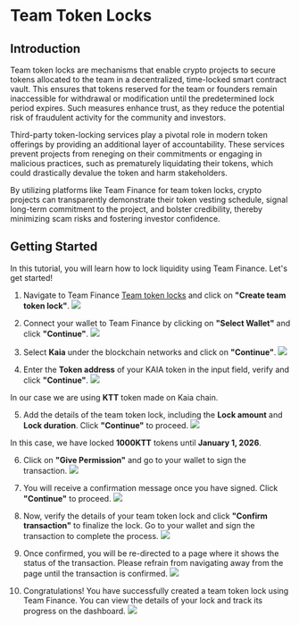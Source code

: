 # Team Token Locks

## Introduction

Team token locks are mechanisms that enable crypto projects to secure tokens allocated to the team in a decentralized, time-locked smart contract vault. This ensures that tokens reserved for the team or founders remain inaccessible for withdrawal or modification until the predetermined lock period expires. Such measures enhance trust, as they reduce the potential risk of fraudulent activity for the community and investors.

Third-party token-locking services play a pivotal role in modern token offerings by providing an additional layer of accountability. These services prevent projects from reneging on their commitments or engaging in malicious practices, such as prematurely liquidating their tokens, which could drastically devalue the token and harm stakeholders.

By utilizing platforms like Team Finance for team token locks, crypto projects can transparently demonstrate their token vesting schedule, signal long-term commitment to the project, and bolster credibility, thereby minimizing scam risks and fostering investor confidence.

## Getting Started

In this tutorial, you will learn how to lock liquidity using Team Finance. Let's get started!

1. Navigate to Team Finance [Team token locks](https://team.finance/team-token-locks) and click on **"Create team token lock"**.
   ![](/img/build/tools/token-management/team-token-locks/ttl-step-1.jpeg)

2. Connect your wallet to Team Finance by clicking on **"Select Wallet"** and click **"Continue"**.
   ![](/img/build/tools/token-management/team-token-locks/ttl-step-2.jpeg)

3. Select **Kaia** under the blockchain networks and click on **"Continue"**.
   ![](/img/build/tools/token-management/team-token-locks/ttl-step-3.jpeg)

4. Enter the **Token address** of your KAIA token in the input field, verify and click **"Continue"**.
   ![](/img/build/tools/token-management/team-token-locks/ttl-step-4.jpeg)

In our case we are using **KTT** token made on Kaia chain.

5. Add the details of the team token lock, including the **Lock amount** and **Lock duration**. Click **"Continue"** to proceed.
   ![](/img/build/tools/token-management/team-token-locks/ttl-step-5.jpeg)

In this case, we have locked **1000KTT** tokens until **January 1, 2026**.

6. Click on **"Give Permission"** and go to your wallet to sign the transaction.
   ![](/img/build/tools/token-management/team-token-locks/ttl-step-6.jpeg)

7. You will receive a confirmation message once you have signed. Click **"Continue"** to proceed.
   ![](/img/build/tools/token-management/team-token-locks/ttl-step-7.jpeg)

8. Now, verify the details of your team token lock and click **"Confirm transaction"** to finalize the lock. Go to your wallet and sign the transaction to complete the process.
   ![](/img/build/tools/token-management/team-token-locks/ttl-step-8.jpeg)

9. Once confirmed, you will be re-directed to a page where it shows the status of the transaction. Please refrain from navigating away from the page until the transaction is confirmed.
   ![](/img/build/tools/token-management/team-token-locks/ttl-step-9.jpeg)

10. Congratulations! You have successfully created a team token lock using Team Finance. You can view the details of your lock and track its progress on the dashboard.
    ![](/img/build/tools/token-management/team-token-locks/ttl-step-10.jpeg)
